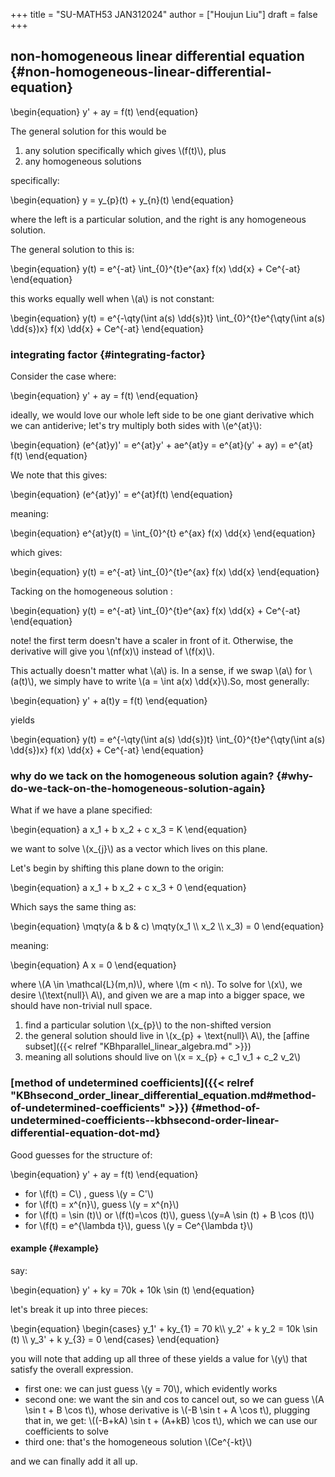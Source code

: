 +++
title = "SU-MATH53 JAN312024"
author = ["Houjun Liu"]
draft = false
+++

## non-homogeneous linear differential equation {#non-homogeneous-linear-differential-equation}

\begin{equation}
y' + ay = f(t)
\end{equation}

The general solution for this would be

1.  any solution specifically which gives \\(f(t)\\), plus
2.  any homogeneous solutions

specifically:

\begin{equation}
y = y\_{p}(t) + y\_{n}(t)
\end{equation}

where the left is a particular solution, and the right is any homogeneous solution.

The general solution to this is:

\begin{equation}
y(t) = e^{-at} \int\_{0}^{t}e^{ax} f(x) \dd{x} + Ce^{-at}
\end{equation}

this works equally well when \\(a\\) is not constant:

\begin{equation}
y(t) = e^{-\qty(\int a(s) \dd{s})t} \int\_{0}^{t}e^{\qty(\int a(s) \dd{s})x} f(x) \dd{x} + Ce^{-at}
\end{equation}


### integrating factor {#integrating-factor}

Consider the case where:

\begin{equation}
y' + ay = f(t)
\end{equation}

ideally, we would love our whole left side to be one giant derivative which we can antiderive; let's try multiply both sides with \\(e^{at}\\):

\begin{equation}
(e^{at}y)' = e^{at}y' + ae^{at}y  = e^{at}(y' + ay) = e^{at} f(t)
\end{equation}

We note that this gives:

\begin{equation}
(e^{at}y)' = e^{at}f(t)
\end{equation}

meaning:

\begin{equation}
e^{at}y(t) = \int\_{0}^{t} e^{ax} f(x) \dd{x}
\end{equation}

which gives:

\begin{equation}
y(t) = e^{-at} \int\_{0}^{t}e^{ax} f(x) \dd{x}
\end{equation}

Tacking on the homogeneous solution :

\begin{equation}
y(t) = e^{-at} \int\_{0}^{t}e^{ax} f(x) \dd{x} + Ce^{-at}
\end{equation}

note! the first term doesn't have a scaler in front of it. Otherwise, the derivative will give you \\(nf(x)\\) instead of \\(f(x)\\).

This actually doesn't matter what \\(a\\) is. In a sense, if we swap \\(a\\) for \\(a(t)\\), we simply have to write \\(a = \int a(x) \dd{x}\\).So, most generally:

\begin{equation}
y' + a(t)y = f(t)
\end{equation}

yields

\begin{equation}
y(t) = e^{-\qty(\int a(s) \dd{s})t} \int\_{0}^{t}e^{\qty(\int a(s) \dd{s})x} f(x) \dd{x} + Ce^{-at}
\end{equation}


### why do we tack on the homogeneous solution again? {#why-do-we-tack-on-the-homogeneous-solution-again}

What if we have a plane specified:

\begin{equation}
a x\_1 + b x\_2 + c x\_3 = K
\end{equation}

we want to solve \\(x\_{j}\\) as a vector which lives on this plane.

Let's begin by shifting this plane down to the origin:

\begin{equation}
a x\_1 + b x\_2 + c x\_3 + 0
\end{equation}

Which says the same thing as:

\begin{equation}
\mqty(a & b & c) \mqty(x\_1 \\\ x\_2 \\\ x\_3) = 0
\end{equation}

meaning:

\begin{equation}
A x = 0
\end{equation}

where \\(A \in \mathcal{L}(m,n)\\), where \\(m < n\\). To solve for \\(x\\), we desire \\(\text{null}\ A\\), and given we are a map into a bigger space, we should have non-trivial null space.

1.  find a particular solution \\(x\_{p}\\) to the non-shifted version
2.  the general solution should live in \\(x\_{p} + \text{null}\ A\\), the [affine subset]({{< relref "KBhparallel_linear_algebra.md" >}})
3.  meaning all solutions should live on \\(x = x\_{p} + c\_1 v\_1 + c\_2 v\_2\\)


### [method of undetermined coefficients]({{< relref "KBhsecond_order_linear_differential_equation.md#method-of-undetermined-coefficients" >}}) {#method-of-undetermined-coefficients--kbhsecond-order-linear-differential-equation-dot-md}

Good guesses for the structure of:

\begin{equation}
y' + ay = f(t)
\end{equation}

-   for \\(f(t) = C\\) , guess \\(y = C'\\)
-   for \\(f(t) = x^{n}\\), guess \\(y = x^{n}\\)
-   for \\(f(t) = \sin (t)\\) or \\(f(t)=\cos (t)\\), guess \\(y=A \sin (t) + B \cos (t)\\)
-   for \\(f(t) = e^{\lambda t}\\), guess \\(y = Ce^{\lambda t}\\)


#### example {#example}

say:

\begin{equation}
y' + ky = 70k + 10k \sin (t)
\end{equation}

let's break it up into three pieces:

\begin{equation}
\begin{cases}
y\_1' + ky\_{1} = 70 k\\\\
y\_2' + k y\_2 = 10k \sin (t) \\\\
y\_3' + k y\_{3} = 0
\end{cases}
\end{equation}

you will note that adding up all three of these yields a value for \\(y\\) that satisfy the overall expression.

-   first one: we can just guess \\(y = 70\\), which evidently works
-   second one: we want the sin and cos to cancel out, so we can guess \\(A \sin t + B \cos t\\), whose derivative is \\(-B \sin t + A \cos t\\), plugging that in, we get: \\((-B+kA) \sin t + (A+kB) \cos t\\), which we can use our coefficients to solve
-   third one: that's the homogeneous solution \\(Ce^{-kt}\\)

and we can finally add it all up.
